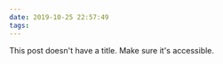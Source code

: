 ```yaml
---
date: 2019-10-25 22:57:49
tags:
---
```


This post doesn't have a title. Make sure it's accessible.
